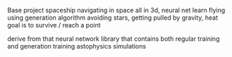 Base project
spaceship navigating in space all in 3d, neural net learn flying using generation algorithm avoiding stars, getting pulled by gravity, heat
goal is to survive / reach a point

derive from that
neural network library that contains both regular training and generation training
astophysics simulations 
